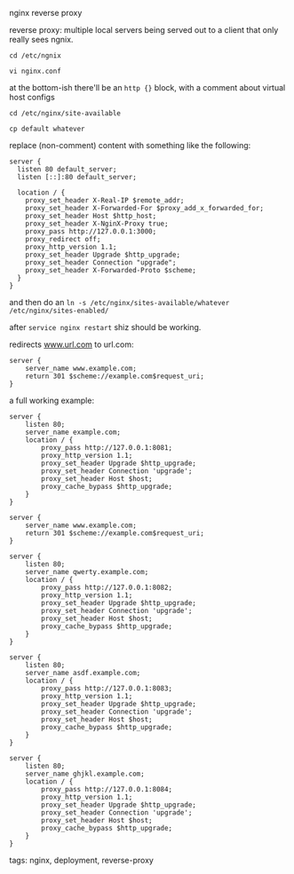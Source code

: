 nginx reverse proxy

reverse proxy: multiple local servers being served out to a client that only really sees
ngnix.

`cd /etc/ngnix`

`vi nginx.conf`

at the bottom-ish there'll be an `http {}` block, with a comment about virtual host configs

`cd /etc/nginx/site-available`

`cp default whatever`

replace (non-comment) content with something like the following:


    server {
      listen 80 default_server;
      listen [::]:80 default_server;

      location / {
        proxy_set_header X-Real-IP $remote_addr;
        proxy_set_header X-Forwarded-For $proxy_add_x_forwarded_for;
        proxy_set_header Host $http_host;
        proxy_set_header X-NginX-Proxy true;
        proxy_pass http://127.0.0.1:3000;
        proxy_redirect off;
        proxy_http_version 1.1;
        proxy_set_header Upgrade $http_upgrade;
        proxy_set_header Connection "upgrade";
        proxy_set_header X-Forwarded-Proto $scheme;
      }
    }


and then do an `ln -s /etc/nginx/sites-available/whatever /etc/nginx/sites-enabled/`

after `service nginx restart` shiz should be working.

redirects www.url.com to url.com:

    server {
        server_name www.example.com;
        return 301 $scheme://example.com$request_uri;
    }


a full working example:


    server {
        listen 80;
        server_name example.com;
        location / {
            proxy_pass http://127.0.0.1:8081;
            proxy_http_version 1.1;
            proxy_set_header Upgrade $http_upgrade;
            proxy_set_header Connection 'upgrade';
            proxy_set_header Host $host;
            proxy_cache_bypass $http_upgrade;
        }
    }

    server {
        server_name www.example.com;
        return 301 $scheme://example.com$request_uri;
    }

    server {
        listen 80;
        server_name qwerty.example.com;
        location / {
            proxy_pass http://127.0.0.1:8082;
            proxy_http_version 1.1;
            proxy_set_header Upgrade $http_upgrade;
            proxy_set_header Connection 'upgrade';
            proxy_set_header Host $host;
            proxy_cache_bypass $http_upgrade;
        }
    }

    server {
        listen 80;
        server_name asdf.example.com;
        location / {
            proxy_pass http://127.0.0.1:8083;
            proxy_http_version 1.1;
            proxy_set_header Upgrade $http_upgrade;
            proxy_set_header Connection 'upgrade';
            proxy_set_header Host $host;
            proxy_cache_bypass $http_upgrade;
        }
    }

    server {
        listen 80;
        server_name ghjkl.example.com;
        location / {
            proxy_pass http://127.0.0.1:8084;
            proxy_http_version 1.1;
            proxy_set_header Upgrade $http_upgrade;
            proxy_set_header Connection 'upgrade';
            proxy_set_header Host $host;
            proxy_cache_bypass $http_upgrade;
        }
    }


tags: nginx, deployment, reverse-proxy

